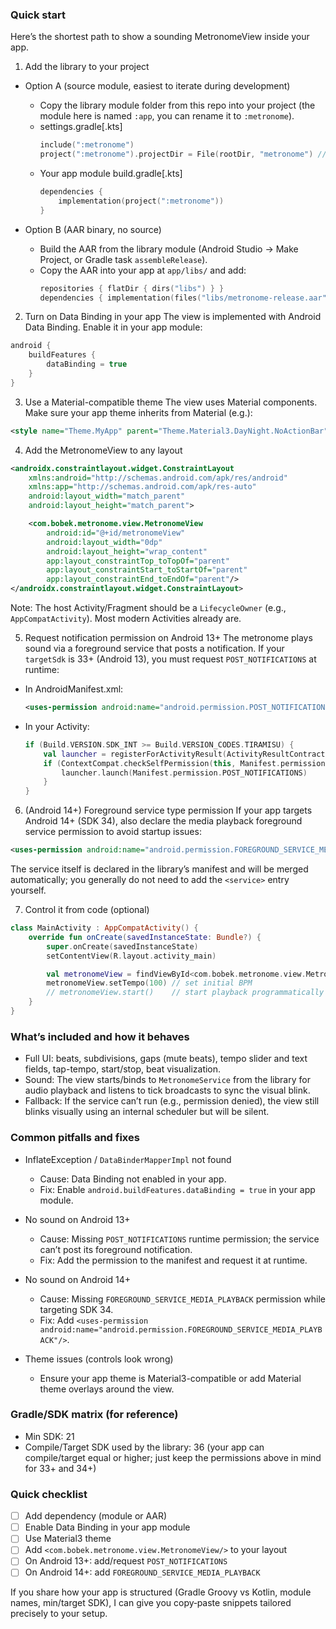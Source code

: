 ### Quick start
Here’s the shortest path to show a sounding MetronomeView inside your app.

1) Add the library to your project
- Option A (source module, easiest to iterate during development)
    - Copy the library module folder from this repo into your project (the module here is named `:app`, you can rename it to `:metronome`).
    - settings.gradle[.kts]
      ```kotlin
      include(":metronome")
      project(":metronome").projectDir = File(rootDir, "metronome") // adjust the path/name
      ```
    - Your app module build.gradle[.kts]
      ```kotlin
      dependencies {
          implementation(project(":metronome"))
      }
      ```

- Option B (AAR binary, no source)
    - Build the AAR from the library module (Android Studio → Make Project, or Gradle task `assembleRelease`).
    - Copy the AAR into your app at `app/libs/` and add:
      ```kotlin
      repositories { flatDir { dirs("libs") } }
      dependencies { implementation(files("libs/metronome-release.aar")) }
      ```

2) Turn on Data Binding in your app
   The view is implemented with Android Data Binding. Enable it in your app module:
```kotlin
android {
    buildFeatures {
        dataBinding = true
    }
}
```

3) Use a Material-compatible theme
   The view uses Material components. Make sure your app theme inherits from Material (e.g.):
```xml
<style name="Theme.MyApp" parent="Theme.Material3.DayNight.NoActionBar"/>
```

4) Add the MetronomeView to any layout
```xml
<androidx.constraintlayout.widget.ConstraintLayout
    xmlns:android="http://schemas.android.com/apk/res/android"
    xmlns:app="http://schemas.android.com/apk/res-auto"
    android:layout_width="match_parent"
    android:layout_height="match_parent">

    <com.bobek.metronome.view.MetronomeView
        android:id="@+id/metronomeView"
        android:layout_width="0dp"
        android:layout_height="wrap_content"
        app:layout_constraintTop_toTopOf="parent"
        app:layout_constraintStart_toStartOf="parent"
        app:layout_constraintEnd_toEndOf="parent"/>
</androidx.constraintlayout.widget.ConstraintLayout>
```
Note: The host Activity/Fragment should be a `LifecycleOwner` (e.g., `AppCompatActivity`). Most modern Activities already are.

5) Request notification permission on Android 13+
   The metronome plays sound via a foreground service that posts a notification. If your `targetSdk` is 33+ (Android 13), you must request `POST_NOTIFICATIONS` at runtime:
- In AndroidManifest.xml:
  ```xml
  <uses-permission android:name="android.permission.POST_NOTIFICATIONS" />
  ```
- In your Activity:
  ```kotlin
  if (Build.VERSION.SDK_INT >= Build.VERSION_CODES.TIRAMISU) {
      val launcher = registerForActivityResult(ActivityResultContracts.RequestPermission()) { /* no-op */ }
      if (ContextCompat.checkSelfPermission(this, Manifest.permission.POST_NOTIFICATIONS) != PackageManager.PERMISSION_GRANTED) {
          launcher.launch(Manifest.permission.POST_NOTIFICATIONS)
      }
  }
  ```

6) (Android 14+) Foreground service type permission
   If your app targets Android 14+ (SDK 34), also declare the media playback foreground service permission to avoid startup issues:
```xml
<uses-permission android:name="android.permission.FOREGROUND_SERVICE_MEDIA_PLAYBACK" />
```
The service itself is declared in the library’s manifest and will be merged automatically; you generally do not need to add the `<service>` entry yourself.

7) Control it from code (optional)
```kotlin
class MainActivity : AppCompatActivity() {
    override fun onCreate(savedInstanceState: Bundle?) {
        super.onCreate(savedInstanceState)
        setContentView(R.layout.activity_main)

        val metronomeView = findViewById<com.bobek.metronome.view.MetronomeView>(R.id.metronomeView)
        metronomeView.setTempo(100) // set initial BPM
        // metronomeView.start()    // start playback programmatically (optional)
    }
}
```

### What’s included and how it behaves
- Full UI: beats, subdivisions, gaps (mute beats), tempo slider and text fields, tap-tempo, start/stop, beat visualization.
- Sound: The view starts/binds to `MetronomeService` from the library for audio playback and listens to tick broadcasts to sync the visual blink.
- Fallback: If the service can’t run (e.g., permission denied), the view still blinks visually using an internal scheduler but will be silent.

### Common pitfalls and fixes
- InflateException / `DataBinderMapperImpl` not found
    - Cause: Data Binding not enabled in your app.
    - Fix: Enable `android.buildFeatures.dataBinding = true` in your app module.

- No sound on Android 13+
    - Cause: Missing `POST_NOTIFICATIONS` runtime permission; the service can’t post its foreground notification.
    - Fix: Add the permission to the manifest and request it at runtime.

- No sound on Android 14+
    - Cause: Missing `FOREGROUND_SERVICE_MEDIA_PLAYBACK` permission while targeting SDK 34.
    - Fix: Add `<uses-permission android:name="android.permission.FOREGROUND_SERVICE_MEDIA_PLAYBACK"/>`.

- Theme issues (controls look wrong)
    - Ensure your app theme is Material3-compatible or add Material theme overlays around the view.

### Gradle/SDK matrix (for reference)
- Min SDK: 21
- Compile/Target SDK used by the library: 36 (your app can compile/target equal or higher; just keep the permissions above in mind for 33+ and 34+)

### Quick checklist
- [ ] Add dependency (module or AAR)
- [ ] Enable Data Binding in your app module
- [ ] Use Material3 theme
- [ ] Add `<com.bobek.metronome.view.MetronomeView/>` to your layout
- [ ] On Android 13+: add/request `POST_NOTIFICATIONS`
- [ ] On Android 14+: add `FOREGROUND_SERVICE_MEDIA_PLAYBACK`

If you share how your app is structured (Gradle Groovy vs Kotlin, module names, min/target SDK), I can give you copy‑paste snippets tailored precisely to your setup.
